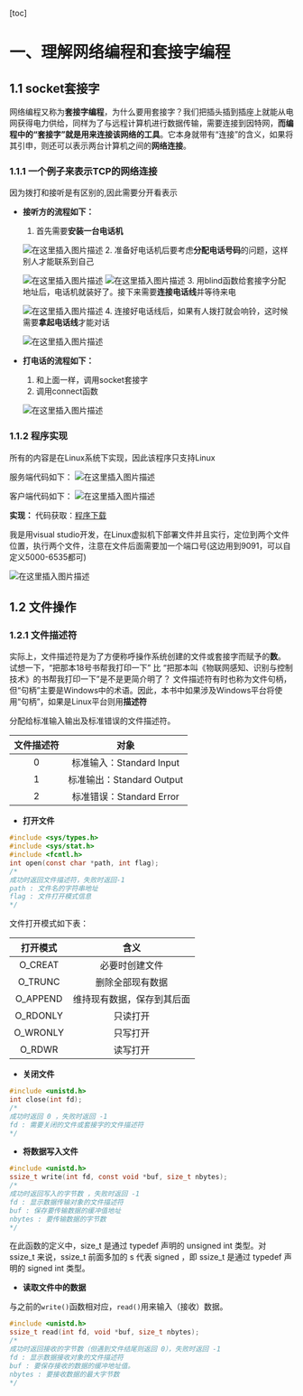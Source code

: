 [toc]

# 一、理解网络编程和套接字编程

## 1.1 socket套接字

网络编程又称为**套接字编程**，为什么要用套接字？我们把插头插到插座上就能从电网获得电力供给，同样为了与远程计算机进行数据传输，需要连接到因特网，**而编程中的“套接字”就是用来连接该网络的工具**。它本身就带有“连接”的含义，如果将其引申，则还可以表示两台计算机之间的**网络连接**。

### 1.1.1 一个例子来表示TCP的网络连接

因为拨打和接听是有区别的,因此需要分开看表示

- **接听方的流程如下：**

  1. 首先需要**安装一台电话机**

    ![在这里插入图片描述](https://img-blog.csdnimg.cn/f3451f9af7334e54a3de1cfea250e458.png)
  2. 准备好电话机后要考虑**分配电话号码**的问题，这样别人才能联系到自己

    ![在这里插入图片描述](https://img-blog.csdnimg.cn/1652734377af44baae0ae2f1562eb3ee.png)
    ![在这里插入图片描述](https://img-blog.csdnimg.cn/f5c1c3d426bd4e5e90dfa89dce4316bc.png)
  3. 用blind函数给套接字分配地址后，电话机就装好了。接下来需要**连接电话线**并等待来电

    ![在这里插入图片描述](https://img-blog.csdnimg.cn/6142e2c4a20a4b38abb843652d03e4b1.png)
  4. 连接好电话线后，如果有人拨打就会响铃，这时候需要**拿起电话线**才能对话

    ![在这里插入图片描述](https://img-blog.csdnimg.cn/d0ec82c0361740c5bedc78f9e10eeed3.png)

- **打电话的流程如下：**

  1. 和上面一样，调用socket套接字
  2. 调用connect函数

   ![在这里插入图片描述](https://img-blog.csdnimg.cn/03ec374688b347a3837f4f65e35751d3.png)

### 1.1.2 程序实现

所有的内容是在Linux系统下实现，因此该程序只支持Linux

服务端代码如下：
![在这里插入图片描述](https://img-blog.csdnimg.cn/6418083698ed42af98816e1b513e76ee.png)

客户端代码如下：
![在这里插入图片描述](https://img-blog.csdnimg.cn/4716d36ef6fe4267b818ca4ae6897d5d.png)

**实现：**
代码获取：[程序下载](https://download.csdn.net/download/u011895157/87376114)

 我是用visual studio开发，在Linux虚拟机下部署文件并且实行，定位到两个文件位置，执行两个文件，注意在文件后面需要加一个端口号(这边用到9091，可以自定义5000-6535都可)

![在这里插入图片描述](https://img-blog.csdnimg.cn/94a80a331313472390bea2193076bed2.png)

## 1.2 文件操作

### 1.2.1 文件描述符

实际上，文件描述符是为了方便称呼操作系统创建的文件或套接字而赋予的**数**。
试想一下，“把那本18号书帮我打印一下” 比 “把那本叫《物联网感知、识别与控制技术》的书帮我打印一下”是不是更简介明了？
文件描述符有时也称为文件句柄，但“句柄”主要是Windows中的术语。因此，本书中如果涉及Windows平台将使用“句柄”，如果是Linux平台则用**描述符**

分配给标准输入输出及标准错误的文件描述符。

| 文件描述符 |           对象            |
| :--------: | :-----------------------: |
|     0      | 标准输入：Standard Input  |
|     1      | 标准输出：Standard Output |
|     2      | 标准错误：Standard Error  |

- **打开文件**

```c
#include <sys/types.h>
#include <sys/stat.h>
#include <fcntl.h>
int open(const char *path, int flag);
/*
成功时返回文件描述符，失败时返回-1
path : 文件名的字符串地址
flag : 文件打开模式信息
*/
```

文件打开模式如下表：

| 打开模式 |            含义            |
| :------: | :------------------------: |
| O_CREAT  |       必要时创建文件       |
| O_TRUNC  |      删除全部现有数据      |
| O_APPEND | 维持现有数据，保存到其后面 |
| O_RDONLY |          只读打开          |
| O_WRONLY |          只写打开          |
|  O_RDWR  |          读写打开          |

- **关闭文件**

```c
#include <unistd.h>
int close(int fd);
/*
成功时返回 0 ，失败时返回 -1
fd : 需要关闭的文件或套接字的文件描述符
*/
```

- **将数据写入文件**

```c
#include <unistd.h>
ssize_t write(int fd, const void *buf, size_t nbytes);
/*
成功时返回写入的字节数 ，失败时返回 -1
fd : 显示数据传输对象的文件描述符
buf : 保存要传输数据的缓冲值地址
nbytes : 要传输数据的字节数
*/
```

在此函数的定义中，size_t 是通过 typedef 声明的 unsigned int 类型。对 ssize_t 来说，ssize_t 前面多加的 s 代表 signed ，即 ssize_t 是通过 typedef 声明的 signed int 类型。

- **读取文件中的数据**

与之前的`write()`函数相对应，`read()`用来输入（接收）数据。

```c
#include <unistd.h>
ssize_t read(int fd, void *buf, size_t nbytes);
/*
成功时返回接收的字节数（但遇到文件结尾则返回 0），失败时返回 -1
fd : 显示数据接收对象的文件描述符
buf : 要保存接收的数据的缓冲地址值。
nbytes : 要接收数据的最大字节数
*/
```

